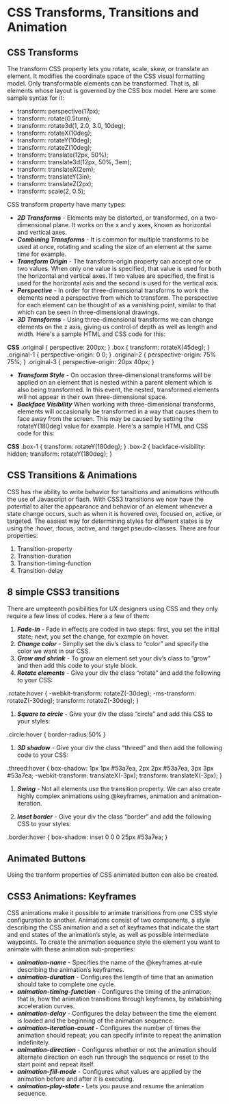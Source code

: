# CSS Transforms, Transitions and Animation

## CSS Transforms
The transform CSS property lets you rotate, scale, skew, or translate an element. It modifies the coordinate space of the CSS visual formatting model. Only transformable elements can be transformed. That is, all elements whose layout is governed by the CSS box model. Here are some sample syntax for it:

- transform: perspective(17px);
- transform: rotate(0.5turn);
- transform: rotate3d(1, 2.0, 3.0, 10deg);
- transform: rotateX(10deg);
- transform: rotateY(10deg);
- transform: rotateZ(10deg);
- transform: translate(12px, 50%);
- transform: translate3d(12px, 50%, 3em);
- transform: translateX(2em);
- transform: translateY(3in);
- transform: translateZ(2px);
- transform: scale(2, 0.5);

CSS transform property have many types:

- ***2D Transforms*** - Elements may be distorted, or transformed, on a two-dimensional plane. It works on the x and y axes, known as horizontal and vertical axes. 
- ***Combining Transforms*** - It is common for multiple transforms to be used at once, rotating and scaling the size of an element at the same time for example.
- ***Transform Origin*** - The transform-origin property can accept one or two values. When only one value is specified, that value is used for both the horizontal and vertical axes. If two values are specified, the first is used for the horizontal axis and the second is used for the vertical axis.
- ***Perspective*** - In order for three-dimensional transforms to work the elements need a perspective from which to transform. The perspective for each element can be thought of as a vanishing point, similar to that which can be seen in three-dimensional drawings.
- ***3D Transforms*** - Using three-dimensional transforms we can change elements on the z axis, giving us control of depth as well as length and width. Here's a sample HTML and CSS code for this:
              
**CSS**
.original {
  perspective: 200px;
}
.box {
  transform: rotateX(45deg);
}
.original-1 {
  perspective-origin: 0 0;
}
.original-2 {
  perspective-origin: 75% 75%;
}
.original-3 {
  perspective-origin: 20px 40px;
}

- ***Transform Style*** - On occasion three-dimensional transforms will be applied on an element that is nested within a parent element which is also being transformed. In this event, the nested, transformed elements will not appear in their own three-dimensional space.
- ***Backface Visibility*** When working with three-dimensional transforms, elements will occasionally be transformed in a way that causes them to face away from the screen. This may be caused by setting the rotateY(180deg) value for example. Here's a sample HTML and CSS code for this:

**CSS**
.box-1 {
  transform: rotateY(180deg);
}
.box-2 {
  backface-visibility: hidden;
  transform: rotateY(180deg);
}

## CSS Transitions & Animations
CSS has rhe ability to write behavior for tansitions and animations withouth the use of Javascript or flash. With CSS3 transitions we now have the potential to alter the appearance and behavior of an element whenever a state change occurs, such as when it is hovered over, focused on, active, or targeted. The easiest way for determining styles for different states is by using the :hover, :focus, :active, and :target pseudo-classes. There are four properties:

1. Transition-property
1. Transition-duration
1. Transition-timing-function
1. Transition-delay

## 8 simple CSS3 transitions
There are umpteenth posibilities for UX designers using CSS and they only require a few lines of codes. Here a a few of them:

1. ***Fade-in*** - Fade in effects are coded in two steps: first, you set the initial state; next, you set the change, for example on hover.
1. ***Change color*** - Simplly set the div’s class to “color” and specify the color we want in our CSS.
1. ***Grow and shrink*** - To grow an element set your div’s class to “grow” and then add this code to your style block.
1. ***Rotate elements*** -  Give your div the class “rotate” and add the following to your CSS:

.rotate:hover
{
        -webkit-transform: rotateZ(-30deg);
        -ms-transform: rotateZ(-30deg);
        transform: rotateZ(-30deg);
}

1. ***Square to circle*** - Give your div the class “circle” and add this CSS to your styles:

.circle:hover {
  border-radius:50%
}

1. ***3D shadow*** - Give your div the class “threed” and then add the following code to your CSS:

.threed:hover
{
        box-shadow:
                1px 1px #53a7ea,
                2px 2px #53a7ea,
                3px 3px #53a7ea;
        -webkit-transform: translateX(-3px);
        transform: translateX(-3px);
}

1. ***Swing*** - Not all elements use the transition property. We can also create highly complex animations using @keyframes, animation and animation-iteration.

1. ***Inset border*** - Give your div the class “border” and add the following CSS to your styles:

.border:hover {
  box-shadow: inset 0 0 0 25px #53a7ea;
}

## Animated Buttons
Using the tranform properties of CSS animated button can also be created. 

## CSS3 Animations: Keyframes
CSS animations make it possible to animate transitions from one CSS style configuration to another. Animations consist of two components, a style describing the CSS animation and a set of keyframes that indicate the start and end states of the animation’s style, as well as possible intermediate waypoints. To create the animation sequence style the element you want to animate with these animation sub-properties:

* ***animation-name*** - Specifies the name of the @keyframes at-rule describing the animation’s keyframes.
* ***animation-duration*** - Configures the length of time that an animation should take to complete one cycle.
* ***animation-timing-function*** - Configures the timing of the animation; that is, how the animation transitions through keyframes, by establishing acceleration curves.
* ***animation-delay*** - Configures the delay between the time the element is loaded and the beginning of the animation sequence.
* ***animation-iteration-count*** - Configures the number of times the animation should repeat; you can specify infinite to repeat the animation indefinitely.
* ***animation-direction*** - Configures whether or not the animation should alternate direction on each run through the sequence or reset to the start point and repeat itself.
* ***animation-fill-mode*** - Configures what values are applied by the animation before and after it is executing.
* ***animation-play-state*** - Lets you pause and resume the animation sequence.
